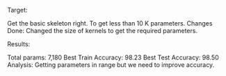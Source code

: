 
Target:

Get the basic skeleton right.
To get less than 10 K parameters.
Changes Done: Changed the size of kernels to get the required parameters.

Results:

Total params: 7,180
Best Train Accuracy: 98.23
Best Test Accuracy: 98.50
Analysis: Getting parameters in range but we need to improve accuracy.

